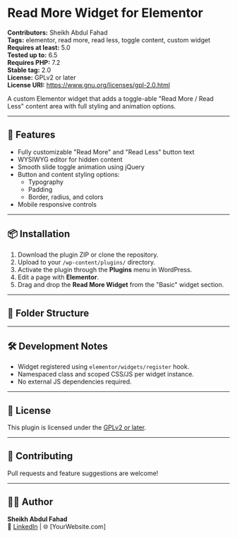 # Read More Widget for Elementor

**Contributors:** Sheikh Abdul Fahad  
**Tags:** elementor, read more, read less, toggle content, custom widget  
**Requires at least:** 5.0  
**Tested up to:** 6.5  
**Requires PHP:** 7.2  
**Stable tag:** 2.0  
**License:** GPLv2 or later  
**License URI:** https://www.gnu.org/licenses/gpl-2.0.html  

A custom Elementor widget that adds a toggle-able "Read More / Read Less" content area with full styling and animation options.

---

## 🎯 Features

- Fully customizable "Read More" and "Read Less" button text
- WYSIWYG editor for hidden content
- Smooth slide toggle animation using jQuery
- Button and content styling options:
  - Typography
  - Padding
  - Border, radius, and colors
- Mobile responsive controls

---

## 📦 Installation

1. Download the plugin ZIP or clone the repository.
2. Upload to your `/wp-content/plugins/` directory.
3. Activate the plugin through the **Plugins** menu in WordPress.
4. Edit a page with **Elementor**.
5. Drag and drop the **Read More Widget** from the "Basic" widget section.

---

## 🧰 Folder Structure


---

## 🛠 Development Notes

- Widget registered using `elementor/widgets/register` hook.
- Namespaced class and scoped CSS/JS per widget instance.
- No external JS dependencies required.

---

## 📄 License

This plugin is licensed under the [GPLv2 or later](https://www.gnu.org/licenses/gpl-2.0.html).

---

## 🤝 Contributing

Pull requests and feature suggestions are welcome!

---

## 🙋‍♂️ Author

**Sheikh Abdul Fahad**  
📧 [LinkedIn](https://www.linkedin.com) | 🌐 [YourWebsite.com]

